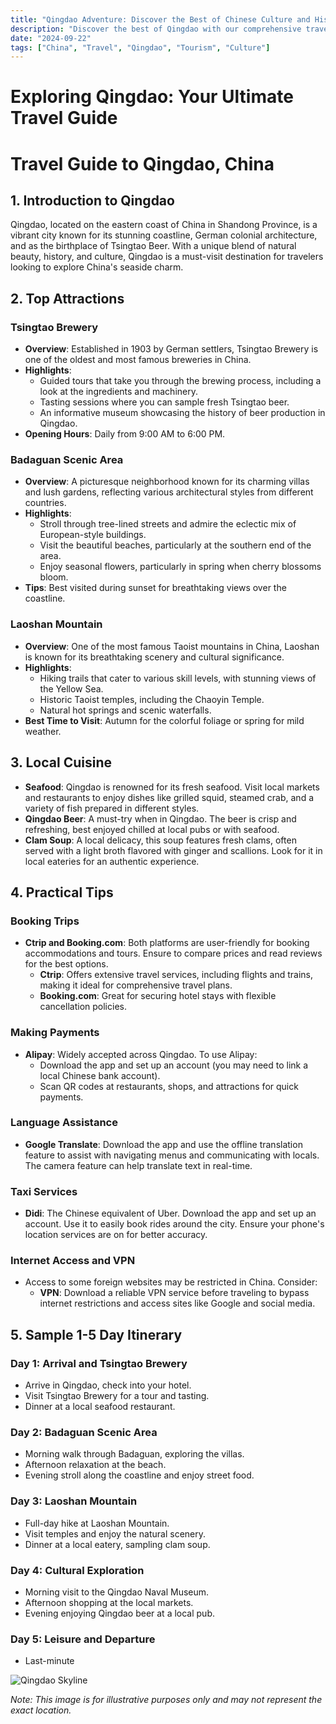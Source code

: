 ```yaml
---
title: "Qingdao Adventure: Discover the Best of Chinese Culture and History"
description: "Discover the best of Qingdao with our comprehensive travel guide. Explore top attractions, savor local cuisine, and get insider tips for an unforgettable Chinese adventure."
date: "2024-09-22"
tags: ["China", "Travel", "Qingdao", "Tourism", "Culture"]
---
```


# Exploring Qingdao: Your Ultimate Travel Guide

# Travel Guide to Qingdao, China

## 1. Introduction to Qingdao

Qingdao, located on the eastern coast of China in Shandong Province, is a vibrant city known for its stunning coastline, German colonial architecture, and as the birthplace of Tsingtao Beer. With a unique blend of natural beauty, history, and culture, Qingdao is a must-visit destination for travelers looking to explore China's seaside charm.

## 2. Top Attractions

### Tsingtao Brewery
- **Overview**: Established in 1903 by German settlers, Tsingtao Brewery is one of the oldest and most famous breweries in China.
- **Highlights**:
  - Guided tours that take you through the brewing process, including a look at the ingredients and machinery.
  - Tasting sessions where you can sample fresh Tsingtao beer.
  - An informative museum showcasing the history of beer production in Qingdao.
- **Opening Hours**: Daily from 9:00 AM to 6:00 PM.

### Badaguan Scenic Area
- **Overview**: A picturesque neighborhood known for its charming villas and lush gardens, reflecting various architectural styles from different countries.
- **Highlights**:
  - Stroll through tree-lined streets and admire the eclectic mix of European-style buildings.
  - Visit the beautiful beaches, particularly at the southern end of the area.
  - Enjoy seasonal flowers, particularly in spring when cherry blossoms bloom.
- **Tips**: Best visited during sunset for breathtaking views over the coastline.

### Laoshan Mountain
- **Overview**: One of the most famous Taoist mountains in China, Laoshan is known for its breathtaking scenery and cultural significance.
- **Highlights**:
  - Hiking trails that cater to various skill levels, with stunning views of the Yellow Sea.
  - Historic Taoist temples, including the Chaoyin Temple.
  - Natural hot springs and scenic waterfalls.
- **Best Time to Visit**: Autumn for the colorful foliage or spring for mild weather.

## 3. Local Cuisine

- **Seafood**: Qingdao is renowned for its fresh seafood. Visit local markets and restaurants to enjoy dishes like grilled squid, steamed crab, and a variety of fish prepared in different styles.
- **Qingdao Beer**: A must-try when in Qingdao. The beer is crisp and refreshing, best enjoyed chilled at local pubs or with seafood.
- **Clam Soup**: A local delicacy, this soup features fresh clams, often served with a light broth flavored with ginger and scallions. Look for it in local eateries for an authentic experience.

## 4. Practical Tips

### Booking Trips
- **Ctrip and Booking.com**: Both platforms are user-friendly for booking accommodations and tours. Ensure to compare prices and read reviews for the best options.
  - **Ctrip**: Offers extensive travel services, including flights and trains, making it ideal for comprehensive travel plans.
  - **Booking.com**: Great for securing hotel stays with flexible cancellation policies.

### Making Payments
- **Alipay**: Widely accepted across Qingdao. To use Alipay:
  - Download the app and set up an account (you may need to link a local Chinese bank account).
  - Scan QR codes at restaurants, shops, and attractions for quick payments.

### Language Assistance
- **Google Translate**: Download the app and use the offline translation feature to assist with navigating menus and communicating with locals. The camera feature can help translate text in real-time.

### Taxi Services
- **Didi**: The Chinese equivalent of Uber. Download the app and set up an account. Use it to easily book rides around the city. Ensure your phone's location services are on for better accuracy.

### Internet Access and VPN
- Access to some foreign websites may be restricted in China. Consider:
  - **VPN**: Download a reliable VPN service before traveling to bypass internet restrictions and access sites like Google and social media.

## 5. Sample 1-5 Day Itinerary

### Day 1: Arrival and Tsingtao Brewery
- Arrive in Qingdao, check into your hotel.
- Visit Tsingtao Brewery for a tour and tasting.
- Dinner at a local seafood restaurant.

### Day 2: Badaguan Scenic Area 
- Morning walk through Badaguan, exploring the villas.
- Afternoon relaxation at the beach.
- Evening stroll along the coastline and enjoy street food.

### Day 3: Laoshan Mountain
- Full-day hike at Laoshan Mountain.
- Visit temples and enjoy the natural scenery.
- Dinner at a local eatery, sampling clam soup.

### Day 4: Cultural Exploration
- Morning visit to the Qingdao Naval Museum.
- Afternoon shopping at the local markets.
- Evening enjoying Qingdao beer at a local pub.

### Day 5: Leisure and Departure
- Last-minute

<img src="https://source.unsplash.com/1600x900/?Qingdao,cityscape" alt="Qingdao Skyline" loading="lazy">

*Note: This image is for illustrative purposes only and may not represent the exact location.*

